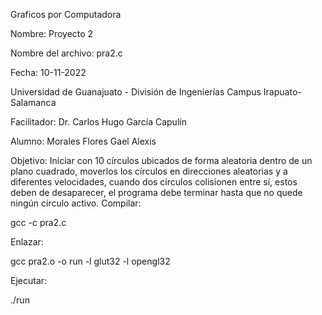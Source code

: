 Graficos por Computadora

Nombre: Proyecto 2

Nombre del archivo: pra2.c

Fecha: 10-11-2022

Universidad de Guanajuato - División de Ingenierías Campus Irapuato-Salamanca

Facilitador: Dr. Carlos Hugo García Capulín

Alumno: Morales Flores Gael Alexis 

Objetivo: Iniciar con 10 círculos ubicados de forma aleatoria dentro de un plano cuadrado, moverlos los círculos en direcciones aleatorias y a diferentes velocidades, cuando dos círculos colisionen entre sí, estos deben de desaparecer, el programa debe terminar hasta que no quede ningún círculo activo.
Compilar:

gcc -c pra2.c

Enlazar:

gcc pra2.o -o run -l glut32 -l opengl32

Ejecutar:

./run
